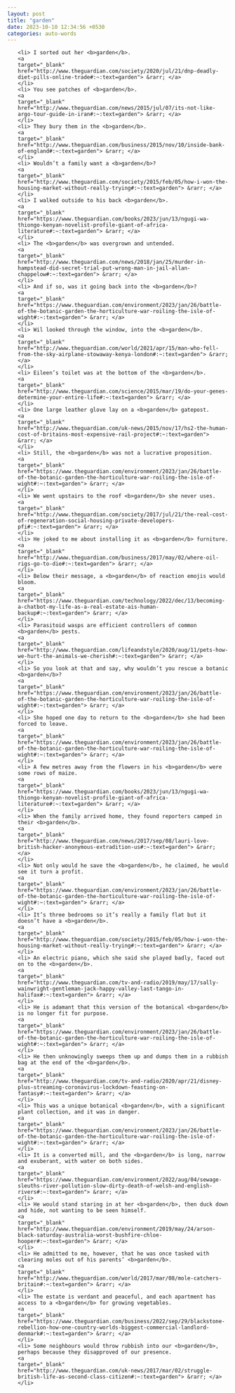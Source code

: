 ```yaml
---
layout: post
title: "garden"
date: 2023-10-10 12:34:56 +0530
categories: auto-words
---
```

<ol>

    <li> I sorted out her <b>garden</b>.
    <a 
    target="_blank" 
    href="http://www.theguardian.com/society/2020/jul/21/dnp-deadly-diet-pills-online-trade#:~:text=garden"> &rarr; </a>
    </li>
    <li> You see patches of <b>garden</b>.
    <a 
    target="_blank" 
    href="http://www.theguardian.com/news/2015/jul/07/its-not-like-argo-tour-guide-in-iran#:~:text=garden"> &rarr; </a>
    </li>
    <li> They bury them in the <b>garden</b>.
    <a 
    target="_blank" 
    href="http://www.theguardian.com/business/2015/nov/10/inside-bank-of-england#:~:text=garden"> &rarr; </a>
    </li>
    <li> Wouldn’t a family want a <b>garden</b>?
    <a 
    target="_blank" 
    href="http://www.theguardian.com/society/2015/feb/05/how-i-won-the-housing-market-without-really-trying#:~:text=garden"> &rarr; </a>
    </li>
    <li> I walked outside to his back <b>garden</b>.
    <a 
    target="_blank" 
    href="https://www.theguardian.com/books/2023/jun/13/ngugi-wa-thiongo-kenyan-novelist-profile-giant-of-africa-literature#:~:text=garden"> &rarr; </a>
    </li>
    <li> The <b>garden</b> was overgrown and untended.
    <a 
    target="_blank" 
    href="http://www.theguardian.com/news/2018/jan/25/murder-in-hampstead-did-secret-trial-put-wrong-man-in-jail-allan-chappelow#:~:text=garden"> &rarr; </a>
    </li>
    <li> And if so, was it going back into the <b>garden</b>?
    <a 
    target="_blank" 
    href="https://www.theguardian.com/environment/2023/jan/26/battle-of-the-botanic-garden-the-horticulture-war-roiling-the-isle-of-wight#:~:text=garden"> &rarr; </a>
    </li>
    <li> Wil looked through the window, into the <b>garden</b>.
    <a 
    target="_blank" 
    href="http://www.theguardian.com/world/2021/apr/15/man-who-fell-from-the-sky-airplane-stowaway-kenya-london#:~:text=garden"> &rarr; </a>
    </li>
    <li> Eileen’s toilet was at the bottom of the <b>garden</b>.
    <a 
    target="_blank" 
    href="http://www.theguardian.com/science/2015/mar/19/do-your-genes-determine-your-entire-life#:~:text=garden"> &rarr; </a>
    </li>
    <li> One large leather glove lay on a <b>garden</b> gatepost.
    <a 
    target="_blank" 
    href="http://www.theguardian.com/uk-news/2015/nov/17/hs2-the-human-cost-of-britains-most-expensive-rail-project#:~:text=garden"> &rarr; </a>
    </li>
    <li> Still, the <b>garden</b> was not a lucrative proposition.
    <a 
    target="_blank" 
    href="https://www.theguardian.com/environment/2023/jan/26/battle-of-the-botanic-garden-the-horticulture-war-roiling-the-isle-of-wight#:~:text=garden"> &rarr; </a>
    </li>
    <li> We went upstairs to the roof <b>garden</b> she never uses.
    <a 
    target="_blank" 
    href="http://www.theguardian.com/society/2017/jul/21/the-real-cost-of-regeneration-social-housing-private-developers-pfi#:~:text=garden"> &rarr; </a>
    </li>
    <li> He joked to me about installing it as <b>garden</b> furniture.
    <a 
    target="_blank" 
    href="http://www.theguardian.com/business/2017/may/02/where-oil-rigs-go-to-die#:~:text=garden"> &rarr; </a>
    </li>
    <li> Below their message, a <b>garden</b> of reaction emojis would bloom.
    <a 
    target="_blank" 
    href="https://www.theguardian.com/technology/2022/dec/13/becoming-a-chatbot-my-life-as-a-real-estate-ais-human-backup#:~:text=garden"> &rarr; </a>
    </li>
    <li> Parasitoid wasps are efficient controllers of common <b>garden</b> pests.
    <a 
    target="_blank" 
    href="http://www.theguardian.com/lifeandstyle/2020/aug/11/pets-how-we-hurt-the-animals-we-cherish#:~:text=garden"> &rarr; </a>
    </li>
    <li> So you look at that and say, why wouldn’t you rescue a botanic <b>garden</b>?
    <a 
    target="_blank" 
    href="https://www.theguardian.com/environment/2023/jan/26/battle-of-the-botanic-garden-the-horticulture-war-roiling-the-isle-of-wight#:~:text=garden"> &rarr; </a>
    </li>
    <li> She hoped one day to return to the <b>garden</b> she had been forced to leave.
    <a 
    target="_blank" 
    href="https://www.theguardian.com/environment/2023/jan/26/battle-of-the-botanic-garden-the-horticulture-war-roiling-the-isle-of-wight#:~:text=garden"> &rarr; </a>
    </li>
    <li> A few metres away from the flowers in his <b>garden</b> were some rows of maize.
    <a 
    target="_blank" 
    href="https://www.theguardian.com/books/2023/jun/13/ngugi-wa-thiongo-kenyan-novelist-profile-giant-of-africa-literature#:~:text=garden"> &rarr; </a>
    </li>
    <li> When the family arrived home, they found reporters camped in their <b>garden</b>.
    <a 
    target="_blank" 
    href="http://www.theguardian.com/news/2017/sep/08/lauri-love-british-hacker-anonymous-extradition-us#:~:text=garden"> &rarr; </a>
    </li>
    <li> Not only would he save the <b>garden</b>, he claimed, he would see it turn a profit.
    <a 
    target="_blank" 
    href="https://www.theguardian.com/environment/2023/jan/26/battle-of-the-botanic-garden-the-horticulture-war-roiling-the-isle-of-wight#:~:text=garden"> &rarr; </a>
    </li>
    <li> It’s three bedrooms so it’s really a family flat but it doesn’t have a <b>garden</b>.
    <a 
    target="_blank" 
    href="http://www.theguardian.com/society/2015/feb/05/how-i-won-the-housing-market-without-really-trying#:~:text=garden"> &rarr; </a>
    </li>
    <li> An electric piano, which she said she played badly, faced out on to the <b>garden</b>.
    <a 
    target="_blank" 
    href="http://www.theguardian.com/tv-and-radio/2019/may/17/sally-wainwright-gentleman-jack-happy-valley-last-tango-in-halifax#:~:text=garden"> &rarr; </a>
    </li>
    <li> He is adamant that this version of the botanical <b>garden</b> is no longer fit for purpose.
    <a 
    target="_blank" 
    href="https://www.theguardian.com/environment/2023/jan/26/battle-of-the-botanic-garden-the-horticulture-war-roiling-the-isle-of-wight#:~:text=garden"> &rarr; </a>
    </li>
    <li> He then unknowingly sweeps them up and dumps them in a rubbish bag at the end of the <b>garden</b>.
    <a 
    target="_blank" 
    href="http://www.theguardian.com/tv-and-radio/2020/apr/21/disney-plus-streaming-coronavirus-lockdown-feasting-on-fantasy#:~:text=garden"> &rarr; </a>
    </li>
    <li> This was a unique botanical <b>garden</b>, with a significant plant collection, and it was in danger.
    <a 
    target="_blank" 
    href="https://www.theguardian.com/environment/2023/jan/26/battle-of-the-botanic-garden-the-horticulture-war-roiling-the-isle-of-wight#:~:text=garden"> &rarr; </a>
    </li>
    <li> It is a converted mill, and the <b>garden</b> is long, narrow and exuberant, with water on both sides.
    <a 
    target="_blank" 
    href="https://www.theguardian.com/environment/2022/aug/04/sewage-sleuths-river-pollution-slow-dirty-death-of-welsh-and-english-rivers#:~:text=garden"> &rarr; </a>
    </li>
    <li> He would stand staring in at her <b>garden</b>, then duck down and hide, not wanting to be seen himself.
    <a 
    target="_blank" 
    href="http://www.theguardian.com/environment/2019/may/24/arson-black-saturday-australia-worst-bushfire-chloe-hooper#:~:text=garden"> &rarr; </a>
    </li>
    <li> He admitted to me, however, that he was once tasked with clearing moles out of his parents’ <b>garden</b>.
    <a 
    target="_blank" 
    href="http://www.theguardian.com/world/2017/mar/08/mole-catchers-britain#:~:text=garden"> &rarr; </a>
    </li>
    <li> The estate is verdant and peaceful, and each apartment has access to a <b>garden</b> for growing vegetables.
    <a 
    target="_blank" 
    href="https://www.theguardian.com/business/2022/sep/29/blackstone-rebellion-how-one-country-worlds-biggest-commercial-landlord-denmark#:~:text=garden"> &rarr; </a>
    </li>
    <li> Some neighbours would throw rubbish into our <b>garden</b>, perhaps because they disapproved of our presence.
    <a 
    target="_blank" 
    href="http://www.theguardian.com/uk-news/2017/mar/02/struggle-british-life-as-second-class-citizen#:~:text=garden"> &rarr; </a>
    </li>
